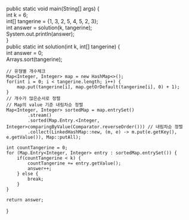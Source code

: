 

public static void main(String[] args) {  
    int k = 6;  
    int[] tangerine = {1, 3, 2, 5, 4, 5, 2, 3};  
    int answer = solution(k, tangerine);  
    System.out.println(answer);  
}  
public static int solution(int k, int[] tangerine) {  
    int answer = 0;  
    Arrays.sort(tangerine);  
  
    // 유형별 개수체크  
    Map<Integer, Integer> map = new HashMap<>();  
    for(int i = 0; i < tangerine.length; i++) {  
        map.put(tangerine[i], map.getOrDefault(tangerine[i], 0) + 1);  
    }  
    // 개수가 많은순서로 정렬  
    // Map의 value 기준 내림차순 정렬  
    Map<Integer, Integer> sortedMap = map.entrySet()  
            .stream()  
            .sorted(Map.Entry.<Integer, Integer>comparingByValue(Comparator.reverseOrder())) // 내림차순 정렬  
            .collect(LinkedHashMap::new, (m, e) -> m.put(e.getKey(), e.getValue()), Map::putAll);  
  
    int countTangerine = 0;  
    for (Map.Entry<Integer, Integer> entry : sortedMap.entrySet()) {  
        if(countTangerine < k) {  
            countTangerine += entry.getValue();  
            answer++;  
        } else {  
            break;  
        }  
    }  
  
    return answer;  
}